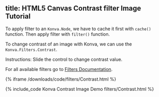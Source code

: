 title: HTML5 Canvas Contrast filter Image Tutorial
---

To apply filter to an `Konva.Node`, we have to cache it first with `cache()`
function. Then apply filter with `filter()` function.

To change contrast of an image with Konva, we can use the `Konva.Filters.Contrast`.

Instructions: Slide the control to change contrast value.

For all available filters go to [Filters Documentation](https://konvajs.github.io/api/Konva.Filters.html).

{% iframe /downloads/code/filters/Contrast.html %}

{% include_code Konva Contrast Image Demo filters/Contrast.html %}